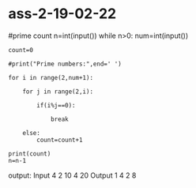 # ass-2-19-02-22
#prime count
n=int(input())
while n>0:
    num=int(input())

    count=0

    #print("Prime numbers:",end=' ')

    for i in range(2,num+1):

        for j in range(2,i):

            if(i%j==0):

                break

        else:
            count=count+1
        
    print(count)
    n=n-1
    
 output:
 Input
 4
 2
 10
 4
 20
 Output
 1
 4
 2
 8
 
